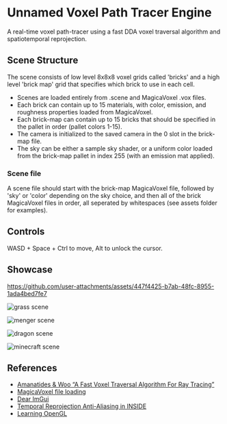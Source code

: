 # Unnamed Voxel Path Tracer Engine
A real-time voxel path-tracer using a fast DDA voxel traversal algorithm and spatiotemporal reprojection.

## Scene Structure
The scene consists of low level 8x8x8 voxel grids called 'bricks' and a high level 'brick map' grid that specifies which brick to use in each cell.

- Scenes are loaded entirely from .scene and MagicaVoxel .vox files.
- Each brick can contain up to 15 materials, with color, emission, and roughness properties loaded from MagicaVoxel.
- Each brick-map can contain up to 15 bricks that should be specified in the pallet in order (pallet colors 1-15).
- The camera is initialized to the saved camera in the 0 slot in the brick-map file.
- The sky can be either a sample sky shader, or a uniform color loaded from the brick-map pallet in index 255 (with an emission mat applied).

### Scene file
A scene file should start with the brick-map MagicaVoxel file, followed by 'sky' or 'color' depending on the sky choice, and then all of the brick MagicaVoxel files in order, all seperated by whitespaces (see assets folder for examples).

## Controls
WASD + Space + Ctrl to move, Alt to unlock the cursor.

## Showcase
https://github.com/user-attachments/assets/447f4425-b7ab-48fc-8955-1ada4bed7fe7

![grass scene](https://github.com/user-attachments/assets/d656c4a0-edc9-4089-9ce9-8ffa35dae562)

![menger scene](https://github.com/user-attachments/assets/889fea43-7c81-4baa-8add-24070df83815)

![dragon scene](https://github.com/user-attachments/assets/7f4560c7-46e1-4565-a067-32feb8f5636e)

![minecraft scene](https://github.com/user-attachments/assets/21322e64-10d2-44a4-97d5-fee59943cb3d)

## References
- [Amanatides & Woo “A Fast Voxel Traversal Algorithm For Ray Tracing”](https://www.researchgate.net/publication/2611491_A_Fast_Voxel_Traversal_Algorithm_for_Ray_Tracing)
- [MagicaVoxel file loading](https://github.com/jpaver/opengametools)
- [Dear ImGui](https://github.com/ocornut/imgui)
- [Temporal Reprojection Anti-Aliasing in INSIDE](https://www.youtube.com/watch?v=2XXS5UyNjjU)
- [Learning OpenGL](https://learnopengl.com)
